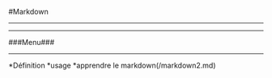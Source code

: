 #Markdown
*****************

*****************
###Menu###
*****************

*Définition
*usage
*apprendre le markdown(/markdown2.md)

